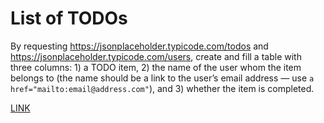 # List of TODOs

By requesting https://jsonplaceholder.typicode.com/todos and https://jsonplaceholder.typicode.com/users, create and fill a table with three columns: 1) a TODO item, 2) the name of the user whom the item belongs to (the name should be a link to the user’s email address — use `a href="mailto:email@address.com"`), and 3) whether the item is completed.

[LINK](https://nikakarelets.github.io/js_list-of-todos/src/index)
